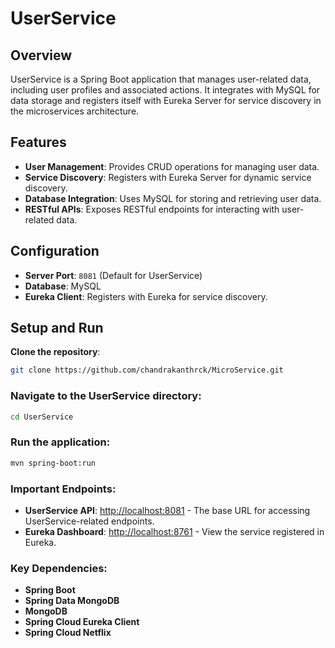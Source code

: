 # UserService

## Overview
UserService is a Spring Boot application that manages user-related data, including user profiles and associated actions. It integrates with MySQL for data storage and registers itself with Eureka Server for service discovery in the microservices architecture.

## Features
- **User Management**: Provides CRUD operations for managing user data.
- **Service Discovery**: Registers with Eureka Server for dynamic service discovery.
- **Database Integration**: Uses MySQL for storing and retrieving user data.
- **RESTful APIs**: Exposes RESTful endpoints for interacting with user-related data.

## Configuration
- **Server Port**: `8081` (Default for UserService)
- **Database**: MySQL
- **Eureka Client**: Registers with Eureka for service discovery.

## Setup and Run

**Clone the repository**:
```bash
git clone https://github.com/chandrakanthrck/MicroService.git
```
### Navigate to the UserService directory:

```bash
cd UserService
```
### Run the application:

```bash
mvn spring-boot:run
```


### Important Endpoints:
- **UserService API**: [http://localhost:8081](http://localhost:8081) - The base URL for accessing UserService-related endpoints.
- **Eureka Dashboard**: [http://localhost:8761](http://localhost:8761) - View the service registered in Eureka.

### Key Dependencies:
- **Spring Boot**
- **Spring Data MongoDB**
- **MongoDB**
- **Spring Cloud Eureka Client**
- **Spring Cloud Netflix**
